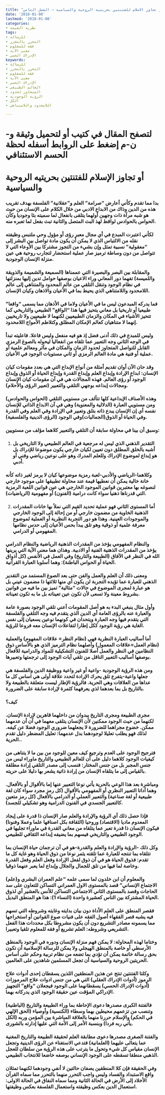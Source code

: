 ```yaml
---
title: "لحظة الحسم الاستئنافي، أو تجاوز الاسلام للفتنتين بحريتيه الروحية والسياسية – الفصل الثامن"
date: '2018-01-08'
lastmod: '2018-01-08'
categories:
- نظرية القيمة
tags:
- للرسالة
- التحرر بالتحرر
- فقه للمعلوم
- معنى الآية
- الإدراك الحسي
keywords:
- للرسالة
- التحرر بالتحرر
- فقه للمعلوم
- معنى الآية
- الإدراك الحسي
- العالم الطبيعي
- المتجاوز لحدود
- الرؤية الوجودية
- الكل
- اللامحدود واللامتناهي

---
```

# **لتصفح المقال في كتيب أو لتحميل وثيقة و-ن-م إضغط على الروابط أسفله** **لحظة الحسم الاستئنافي**

# **أو تجاوز الإسلام للفتنتين بحريتيه الروحية والسياسية**

### بدا مما تقدم وكأني أعارض “صرامة” العلم و”عقلانية” الفلسفة بهدف تقريب هذه من الدين وذاك من الابداع الادبي من خلال الكلام على الإنسان من حيث هو شبه مرآة ذات وجهين أولهما يتلقى بانفعال لما سميته بثا وجوديا وكأن الحواس بالحوادس لواقط لهذ البث المتصل والثانية تبث بفعل لما تعبره منه.

### لكأني اعتبرت المبدع في أي مجال معبر رؤى أو مؤول وحي ملتبس وظيفته نقله من الالتباس الذي لا يمكن أن يكون مادة تواصل بين البشر إلى “معقولية” نسبية تمثل وإن بشيء من التجوز مشتركا بين الأوعاء التي لا تتواصل من دون وساطة ترميز صار عملية استحضار لتجارب روحية هي عين منزلة الإنسان الوجودية.

### والمقابلة بين البصر والبصيرة التي عممناها (السميعة والشميمة والذويقة واللميسة) تفهما دور المعاني وراء الاعيان بوصفها حوامل تدين إليها بمنزلتها في نظام الوجود وتنقل التلقي من عالم المحدود والمتناهي إلى عالم اللامحدود واللامتناهي الذي يحيط بما في الأعيان والاذهان وكيان الإنسان.

### فما يدركه المبدعون ليس ما في الأعيان ولاما في الأذهان مما يسمى “واقعا” طبيعيا أو تاريخيا بل معاني يتحيز فيها هذا “الواقع” الطبيعي والتاريخي كما تتحيز الأشياء في المكان والزمان الطبيعيين لكنهما لا طبيعيين ولا تاريخيين إنهما لا متناهيان كعالم الإمكان المطلق وكتلاطم الأمواج اللامحدود.

### وليس للمبدع في ذلك أدنى فضل إذ هو فيه منفعل وليس فاعلا. فاعليته تبدأ في الوجه الثاني وجه التعبير عما تلقاه من انفعاليا ليحوله بالصوغ الرمزي القابل للتواصل المتجاوز لحدود الزمان والمكان في مآثر ومعالم علمية أو عملية أو فنية هي مادة العالم الرمزي أو ثاني مستويات الوجود في الأعيان.

### وقد حان الآن أوان تقديم أمثلة من أنواع الإبداع التي هي بعدد مقومات كيان الإنسان: ابداع الإرادة وإبداع العلم وإبداع القدرة وإبداع الحياة أو الذوق وإبداع الوجود أو رؤى العالم. فهذه المجالات هي في آن مقومات كيان الإنسان ومجالات إبداعه بوجهي التلقي والتعبير (تعبير الرؤى والأحلام).

### وهذه الأصناف الإبداعية كلها تتألف من مستويي التلقي (الحواس والحوادس) ومن مستويي العبارة (الدلالية والمعنوية) وهي في آن الابداع الذاتي للإنسان نفسه أي إن الإنسان يبدع ذاته بتلق وتعبير في الإرادة وفي العلم وفي القدرة وفي الحياة أو الذوق(الجماليات)وفي الوجود (الرؤى الدينية والفلسفية).

### وسبق أن بينا في محاولة سابقة أن التلقي والتعبير كلاهما مؤلف من مستويين:

1. ### التقدير الذهني الذي ليس له مرجعية في العالم الطبيعي ولا التاريخي بل أشبه بالخلق المطلق دون تعيين لكيان خارجي يكون موضوعا للإدراك بل هو إبداع لموضوع الإدراك وللعلم المدرك وهو على نوعين رياضي وفني أو أدبي.

### وكلاهما-الرياضي والأدبي-لعبة رمزية موضوعها كيان لا يرمز لغير ذاته كأنه خانة خالية يمكن أن نعطيها قيمة عند محاولة تطبيقها على موجود خارجي لنصوغه بها معتبرين قوانين الموجود الخارجي هي عين قوانين اللعبة الرمزية التي قدرناها ذهنيا سواء كانت درامية (الفنون) أو مفهومية (الرياضيات).

2. ### أما المستوى الثاني فهو عملية تحديد القيم التي نملأ بها خانات المقدرات الذهنية الخاوية من مضمون خارجي أو من إحالة إلى الوجود الخارجي والموجودات العينية. وهذا هو دور التجربة النظرية أو العملية لموضوع معرفة علمية أو ذوقية وهو تلق يبدأ بحس الأعيان إلى حدس نظامها المفهومي أو الدرامي.

### والنظام المفهومي يؤخذ من المقدرات الذهنية الرياضية والنظام الدرامي يؤخذ من المقدرات الذهنية الفنية أو الادبية. وهذان هما معنى الآية التي يرينها الله في النظر في الآفاق (الطبيعة والتاريخ) وفي العمل في الأنفس (كل أذواق الحياة أو الحواس الباطنة): وهما أسلوبا العبارة القرآنية.

### ومعنى ذلك أن العلم والعمل والفن حتى بعد الصوغ المستمد من التقدير الذهني للعبارة عما تؤيده التجربة لن يكون أي منها ثلاثتها ذا مضمون عيني بل هو عبارة لمجرى الموضوع في حالات “مثالية” تميز بين ما فيه من قوانين بشروط معينة ولا تسعى لأن تكون عين تعيناته بل ما به تكون تعيناته.

### وأول مثال ينبغي البدء به هو أصل المقومات أعني تلقي الوجود بصورة عامة والعبارة عنه بالرؤى العامة أي الدين الذي يتقدم فيه وجه التلقي والفلسفة التي يتقدم فيها وجه العبارة ويتحدان في كونهما نوعين يسعيان إلى نفس الغاية هي رؤية الوجود ككل إطارا لتفاعلات الإنسان معه فروعا للرؤية.

### أما أساليب العبارة النظرية فهي (نظام النظر= علاقات المفهوم) والعملية (نظام العمل=علاقات المعمول) وأصلهما نظام الترميز الذي هو بالأساس ذوق النظامين في النظر والعمل أصلا للفنون التشكيلية للمواد والدرامية للأفعال بوصفها أساليب التعبير الناقل من تلقي آيات الوجود إلى ترجمتها وتعبيرها.

### ومن هذه الرؤية الوجودية -واعية أو غير واعية ووظيفة الدين والفلسفة هي جعلها واعية-يتفرع تلق يحرك الإرادة لتحدد علاقة أولى هي اساس كل ما عداها من العلاقات وهي الحرية. فالرؤية الإطار ليست متعلقة بالطبيعة ولا بالتاريخ بل بما بعدهما لذي يعرفهما كثمرة لإرادة سابقة على الضرورة.

### كيف؟

### مجرى الطبيعة ومجرى التاريخ يبدوان من داخلهما قاهرين لإرادة الإنسان. لكنهما من حيث الوجود ممكنين لأن الإنسان يتلقى معهما في آن أن عدمهما ممكن. خضوع مجراهما للضرورة لا يجعلهما ضروري الوجود فضلا عن كيفه. لذلك فهو يطلب تعليلا لوجودهما بدل عدمهما: تعليل المضطر دليل تقدم الحرية..

### فترجيح الوجود على العدم وترجيع كيف معين للوجود من بين ما لا يتناهى من كيفيات الوجود كلاهما دليل على أن للعالم الطبيعي والتاريخ ماوراء ليس من جنس المجبر بل من جنس المختار: فنسب إلى مصدر التلقي إرادة مطلقة بالقياس إلى ما يتلقاه الإنسان من إرادة ذاتية يشعر بها دليلا على حريته.

### ومباشرة بعد هذا الوعي بالحرية يأتي نوعا التعبير عنها إما بالأقوال أو بالأفعال. وهما أداتا التعبير النظري أو المفهومي بالأقوال (كل رمز مجرد سواء كان لغة طبيعية أو لغة صناعية) والتعبير العملي أو الدرامي بالأفعال (كل رمز متعين كالتعبير الجسدي في الفنون الدرامية وهو تشكيلي للجسد).

### فإذا حصل ذلك أي الرؤية والإرادة والعلم صار الإنسان ذا قدرة على إيجاد المعدوم ماديا (الاقتصاد) وروحيا (الثقافة بكل اصنافها علما وعملا وفنونا) فيكون الإنسان ذا قدرة تعبر عما يتلقاه من معاني القدرة في ماوراء تجليها في الوجود الطبيعي والتاريخي فيسهم بما يضيفه إبداعه الثقافي للطبيعي.

### وكل ذلك -الرؤية والإرادة والعلم والقدرة-هو في آن ترجمان حياة الإنسان بما تتلقاه بما تنتجه للعبارة عما تلقته يثمر نوعا من ذوق الحياة وهو غاية كل ما تقدم: فذوق الحياة هو في آن ذوق لفعل الإرادة وفعل العلم وفعل القدرة وخاصة لما فيها من تلق للجمال والجلال وإبداع لما يعبر عنهما ذوقيا.

### والمعلوم أن ابن خلدون لما سمى علمه “علم العمران البشري و(علم) الاجتماع الإنساني” قصد بالمستوى الاول العمراني التساكن للتعاون على سد الحاجات وقصد بالمستوى الثاني الاجتماعي التساكن للأنس بالعشير أي لذوق الحياة المشتركة بين الناس كعشيرة واحدة (النساء 1): هذا هو المنطق البديل.

### فقصر المنطق على العلم الأداة دون بيان بدايته وغايته وشروطه التي تسهم فيه يشبه قصر الفقهاء أصول الفقه على فنيات صوغ القوانين أو استخراجها مما يسمونه مصادر التشريع دون أن يكون مشروطا بكل محددات هذا الفعل التشريعي وشروطه: العلم تشريع أو فقه للمعلوم تلقيا وتعبيرا.

### وختاما لهذه المحاولة: لا يمكن فهم منزلة الإنسان ودوره في الوجود بالمنطق الأرسطي أو خاصة بالمنطق الهيجلي ولا يمكن للرسالة الإسلامية أن تكون بحق رسالة خاتمة يمكن أن تؤدي بما تضعه من نظام تربية وحكم على أساس الحريتين الروحية والسياسية أن تجعل المسلمين شاهدين على العالمين.

### وكلتا الفتنتين تنتج عن هذين المنطقين اللذين يسقطان إحدى أدوات علاج الرموز (أدوات الإدراك العقلي) التي هي من جنس ادوات علاج المرموزات (أدوات الإدراك الحسي) يسقطانهما على الوجود فيجعلان “واقع” التجهيز الإدراكي المؤقت عين حقيقة الوجود الذي يدركانه بهما.

### فالفتنة الكبرى مصدرها دعوى الإحاطة بما وراء الطبيعة والتاريخ (الباطنية) وتنصب من تزعمهم محيطين بهما وسطاء (الكنسية) وأوصياء (الحق الإلهي في الحكم) والإسلام حررنا منهما بالعلاقة المباشرة بين المؤمن وربه (الكل يأتي ربه فردا) وبنسبة الأمر إلى الأمة التي عليها إدارته بالشورى.

### والفتنة الصغرى مصدرها دعوى مطابقة العلم لحقيقة الطبيعة والتاريخ المغنية عما يتعالى عليهما (العلمانية) فتدعي الاستغناء عن الرؤى الدينية وتجعل الإنسان مقياس كل شيء وتحول ما يترتب على هذه الرؤية من سلطان للعجل الذهبي منطقا تسقطه على الوجود الإنساني بوصفه خاضعا للانتخاب الطبيعي.

### وفي الحقيقة فإن كلا المنطقين يصفان حالتين لا أنفي وجودهما لكنهما تمثلان واقع الاستبداد والفساد وليس واجب التحرر منهما بالتحرر مما سماه القرآن الأخلاد إلى الأرض في الحالة الثانية ومما سماه النفاق في الحالة الاولى: استعمال الدين بعكس وظيفته واستعمال الفلسفة بعكس وظيفتها.

###